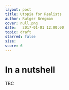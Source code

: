 ```yaml
---
layout: post
title: Utopia for Realists
author: Rutger Bregman
cover: null.png
date:   2017-01-01 12:00:00
topic: draft
starred: false
size: 
score: 6
---
```


# In a nutshell
TBC